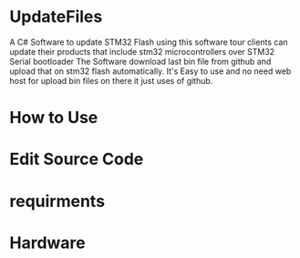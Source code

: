 # UpdateFiles
A C# Software to update STM32 Flash
using this software tour clients can update their products that include stm32 microcontrollers over STM32 Serial bootloader
The Software download last bin file from github and upload that on stm32 flash automatically.
It's Easy to use and no need web host for upload bin files on there it just uses of github. 
# How to Use

# Edit Source Code

# requirments


# Hardware
